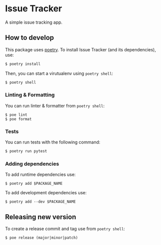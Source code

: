 # Issue Tracker

A simple issue tracking app.

## How to develop

This package uses [poetry](https://python-poetry.org). To install Issue Tracker (and its dependencies), use:

```bash
$ poetry install
```

Then, you can start a virutualenv using `poetry shell`:

```bash
$ poetry shell
```

### Linting & Formatting

You can run linter & formatter from `poetry shell`:

```
$ poe lint
$ poe format
```

### Tests

You can run tests with the following command:

```bash
$ poetry run pytest
```

### Adding dependencies

To add runtime dependencies use:

```
$ poetry add $PACKAGE_NAME
```

To add development dependencies use:

```
$ poetry add --dev $PACKAGE_NAME
```

## Releasing new version

To create a release commit and tag use from `poetry shell`:

```
$ poe release (major|minor|patch)
```
